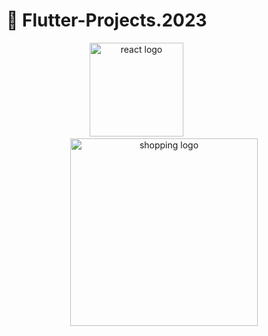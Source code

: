 #  🔗 Flutter-Projects.2023 

<div align="center">
    <img src="https://user-images.githubusercontent.com/114832629/223334012-d2fd1195-05fc-4cf1-87bb-3b19561b9cf8.png" alt="react logo" width="150px"> 
    &emsp;&emsp;&emsp;&emsp;&emsp;&emsp;
    <img src="https://www.samurai-digital.com/app/uploads/2022/06/Cover_Flutter_1.png" alt="shopping logo" width="300px" >
</div>
